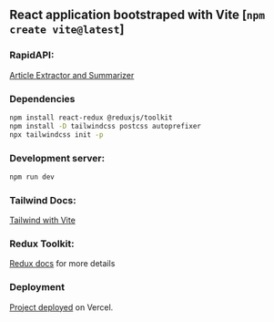 ## React application bootstraped with Vite [`npm create vite@latest`]

### RapidAPI: 
[Article Extractor and Summarizer](https://rapidapi.com/restyler/api/article-extractor-and-summarizer)

### Dependencies

```bash
npm install react-redux @reduxjs/toolkit 
npm install -D tailwindcss postcss autoprefixer
npx tailwindcss init -p
``` 

### Development server:

```bash
npm run dev
```

### Tailwind Docs:
[Tailwind with Vite](https://tailwindcss.com/docs/guides/vite)

### Redux Toolkit:
[Redux docs](https://redux.js.org/introduction/getting-started) for more details

### Deployment
[Project deployed](https://summarize-ai.vercel.app) on Vercel.
